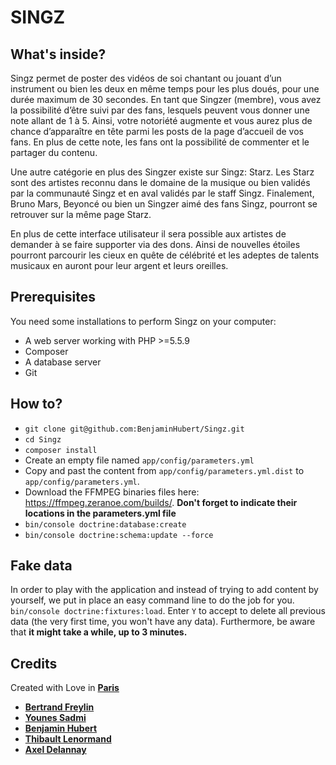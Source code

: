 SINGZ
========================
What's inside?
--------------
Singz permet de poster des vidéos de soi chantant ou jouant d’un instrument ou bien les deux en même temps pour les plus 
doués, pour une durée maximum de 30 secondes. En tant que Singzer (membre), vous avez la possibilité d’être suivi par des 
fans, lesquels peuvent vous donner une note allant de 1 à 5. Ainsi, votre notoriété augmente et vous aurez plus de chance 
d’apparaître en tête parmi les posts de la page d’accueil de vos fans. En plus de cette note, les fans ont la possibilité 
de commenter et le partager du contenu.

Une autre catégorie en plus des Singzer existe sur Singz: Starz. Les Starz sont des artistes reconnu dans le domaine de 
la musique ou bien validés par la communauté Singz et en aval validés par le staff Singz. Finalement, Bruno Mars, Beyoncé 
ou bien un Singzer aimé des fans Singz, pourront se retrouver sur la même page Starz.

En plus de cette interface utilisateur il sera possible aux artistes de demander à se faire supporter via des dons. 
Ainsi de nouvelles étoiles pourront parcourir les cieux en quête de célébrité et les adeptes de talents musicaux en 
auront pour leur argent et leurs oreilles.  

Prerequisites
-------
You need some installations to perform Singz on your computer: 
* A web server working with PHP >=5.5.9
* Composer
* A database server
* Git

How to?
-------
* `git clone git@github.com:BenjaminHubert/Singz.git`
* `cd Singz`
* `composer install`
* Create an empty file named `app/config/parameters.yml`
* Copy and past the content from `app/config/parameters.yml.dist` to `app/config/parameters.yml`.
* Download the FFMPEG binaries files here: https://ffmpeg.zeranoe.com/builds/. **Don't forget to indicate their locations in the parameters.yml file**
* `bin/console doctrine:database:create`
* `bin/console doctrine:schema:update --force`

Fake data
-------
In order to play with the application and instead of trying to add content by yourself, we put in place an easy command line to do the job for you.
`bin/console doctrine:fixtures:load`. Enter `Y` to accept to delete all previous data (the very first time, you won't have any data). Furthermore, be aware that **it might take a while, up to 3 minutes.**

Credits
-------

Created with Love in [**Paris**][6] 

* [**Bertrand Freylin**][1]
* [**Younes Sadmi**][2]
* [**Benjamin Hubert**][3]
* [**Thibault Lenormand**][4]
* [**Axel Delannay**][5]

[1]:  https://github.com/BertrandFreylin
[2]:  https://github.com/younessadmi
[3]:  https://github.com/BenjaminHubert
[4]:  https://github.com/ThibaultLenormand
[5]:  https://github.com/axeldelannay/
[6]:  https://en.wikipedia.org/wiki/Paris


